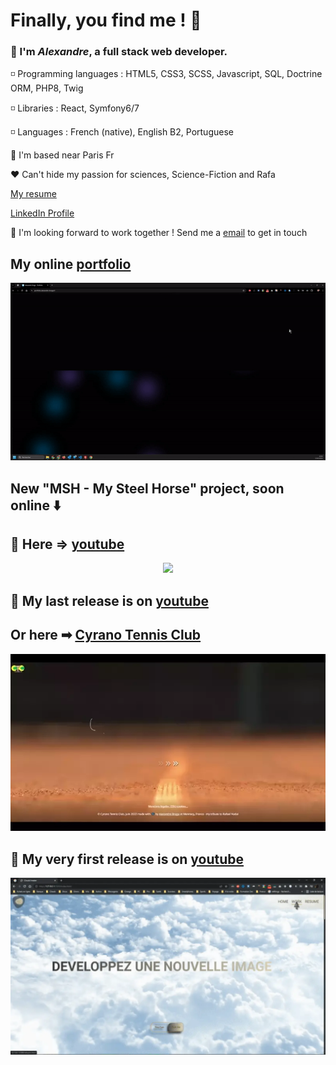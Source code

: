 # Finally, you find me ! 👋

<!-- ![Me](https://github.com/agamemnon94/imagesGitHub/blob/master/iamwho250.png?raw=true) -->

### 👨 I'm **_Alexandre_**, a full stack web developer.

◽ Programming languages :  HTML5, CSS3, SCSS, Javascript, SQL, Doctrine ORM, PHP8, Twig 

◽ Libraries : React, Symfony6/7

◽ Languages :  French (native), English B2, Portuguese

🗼 I'm based near Paris Fr

❤ Can't hide my passion for sciences, Science-Fiction and Rafa

[My resume](http://alexandre-braga.fr/)

 [LinkedIn Profile](https://www.linkedin.com/in/alexandre-braga-287368231/)

🔗 I'm looking forward to work together ! Send me a [email](mailto:contact@alexandre-braga.fr) to get in touch

## My online [portfolio](https://portfolio.alexandre-braga.fr)

<p align="center">
<img src="https://github.com/agamemnon94/imagesGitHub/blob/master/AlexandreBraga-Portfolio.gif?raw=true" max-width="1200px"/>
</p>

## New "MSH - My Steel Horse" project, soon online ⬇️
## 📼 Here => [youtube](https://youtu.be/VnG_q-P5734)

<p align="center">
<img src="https://github.com/agamemnon94/imagesGitHub/blob/master/MSH-Accueil.gif?raw=true" max-width="1200px"/>
</p>

## 📼 My last release is on [youtube](https://youtu.be/39dISBOCLWE)
## Or here ➡ [Cyrano Tennis Club](https://cyranotennisclub.alexandre-braga.fr)

<p align="center">
<img src="https://github.com/agamemnon94/imagesGitHub/blob/master/ctc.webp?raw=true" max-width="1200px"/>
</p>

## 📼 My very first release is on [youtube](https://youtu.be/_fsyHt52csI) 
    
![Premier site CV](https://github.com/agamemnon94/imagesGitHub/blob/master/clouds_header.webp?raw=true)

<!--
**agamemnon94/agamemnon94** is a ✨ _special_ ✨ repository because its `README.md` (this file) appears on your GitHub profile.

Here are some ideas to get you started:

- 🔭 I’m currently working on ...
- 🌱 I’m currently learning ...
- 👯 I’m looking to collaborate on ...
- 🤔 I’m looking for help with ...
- 💬 Ask me about ...
- 📫 How to reach me: ...
- 😄 Pronouns: ...
- ⚡ Fun fact: ...
-->
